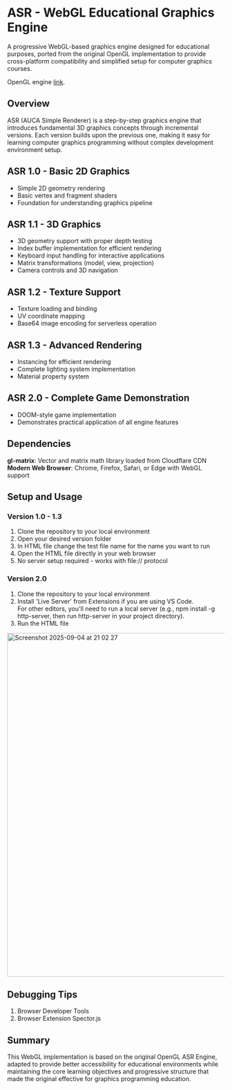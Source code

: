 # ASR - WebGL Educational Graphics Engine
A progressive WebGL-based graphics engine designed for educational purposes, ported from the original OpenGL implementation to provide cross-platform compatibility and simplified setup for computer graphics courses.

OpenGL engine [link](https://github.com/toksaitov/asr-project).

## Overview
ASR (AUCA Simple Renderer) is a step-by-step graphics engine that introduces fundamental 3D graphics concepts through incremental versions. Each version builds upon the previous one, making it easy for learning computer graphics programming without complex development environment setup.

## ASR 1.0 - Basic 2D Graphics
  - Simple 2D geometry rendering
  - Basic vertex and fragment shaders
  - Foundation for understanding graphics pipeline

## ASR 1.1 - 3D Graphics
  - 3D geometry support with proper depth testing
  - Index buffer implementation for efficient rendering
  - Keyboard input handling for interactive applications
  - Matrix transformations (model, view, projection)
  - Camera controls and 3D navigation

## ASR 1.2 - Texture Support
  - Texture loading and binding
  - UV coordinate mapping
  - Base64 image encoding for serverless operation

## ASR 1.3 - Advanced Rendering
  - Instancing for efficient rendering
  - Complete lighting system implementation
  - Material property system

## ASR 2.0 - Complete Game Demonstration
  - DOOM-style game implementation
  - Demonstrates practical application of all engine features

## Dependencies
**gl-matrix**: Vector and matrix math library loaded from Cloudflare CDN
**Modern Web Browser**: Chrome, Firefox, Safari, or Edge with WebGL support

## Setup and Usage
### Version 1.0 - 1.3
  1. Clone the repository to your local environment
  2. Open your desired version folder
  3. In HTML file change the test file name for the name you want to run
  4. Open the HTML file directly in your web browser
  5. No server setup required - works with file:// protocol

### Version 2.0
  1. Clone the repository to your local environment
  2. Install 'Live Server' from Extensions if you are using VS Code. <br/>For other editors, you'll need to run a local server (e.g., npm install -g http-server, then run http-server in your project directory).
  3. Run the HTML file
<img width="1425" height="796" alt="Screenshot 2025-09-04 at 21 02 27" src="https://github.com/user-attachments/assets/279dc9a5-b044-4933-81ac-de269a8f31a9" />

## Debugging Tips
  1. Browser Developer Tools
  2. Browser Extension Spector.js

## Summary
This WebGL implementation is based on the original OpenGL ASR Engine, adapted to provide better accessibility for educational environments while maintaining the core learning objectives and progressive structure that made the original effective for graphics programming education.






